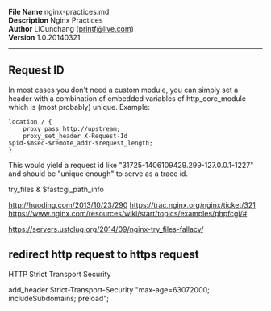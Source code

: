 **File Name** nginx-practices.md  
**Description**  Nginx Practices    
**Author** LiCunchang (printf@live.com)  
**Version** 1.0.20140321  

------

## Request ID

In most cases you don't need a custom module, you can simply set a header with a combination of embedded variables of http_core_module which is (most probably) unique. Example:

    location / {
        proxy_pass http://upstream;
        proxy_set_header X-Request-Id $pid-$msec-$remote_addr-$request_length;
    }

This would yield a request id like "31725-1406109429.299-127.0.0.1-1227" and should be "unique enough" to serve as a trace id.


try_files & $fastcgi_path_info

http://huoding.com/2013/10/23/290
https://trac.nginx.org/nginx/ticket/321
https://www.nginx.com/resources/wiki/start/topics/examples/phpfcgi/#

https://servers.ustclug.org/2014/09/nginx-try_files-fallacy/


## redirect http request to https request

HTTP Strict Transport Security

add_header Strict-Transport-Security "max-age=63072000; includeSubdomains; preload";

